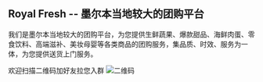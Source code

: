 ## Royal Fresh -- 墨尔本当地较大的团购平台

我们是墨尔本当地较大的团购平台，为您提供生鲜蔬果、爆款甜品、海鲜肉蛋、零食饮料、高端滋补、美妆母婴等各类商品的团购服务，集品质、时效、服务为一体，为您提供送货上门服务。

欢迎扫描二维码加好友拉您入群
![二维码](https://imgchr.com/i/rZ4Soj)
